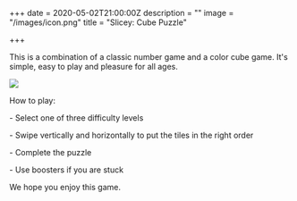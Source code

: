 +++
date = 2020-05-02T21:00:00Z
description = ""
image = "/images/icon.png"
title = "Slicey: Cube Puzzle"

+++
<br>

This is a combination of a classic number game and a color cube game. It's simple, easy to play and pleasure for all ages.

[![](/images/Download_on_the_App_Store_Badge_US-UK_RGB_blk_092917.svg)](https://apps.apple.com/us/app/slicey-cube-puzzle/id1502566749 "Download from AppStore")

How to play:

\- Select one of three difficulty levels

\- Swipe vertically and horizontally to put the tiles in the right order

\- Complete the puzzle

\- Use boosters if you are stuck

We hope you enjoy this game.